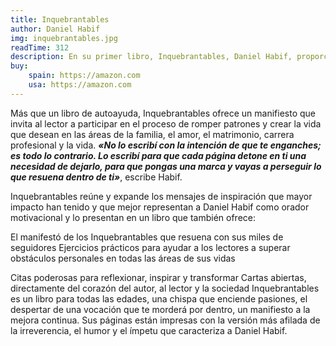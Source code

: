 ```yaml
---
title: Inquebrantables
author: Daniel Habif
img: inquebrantables.jpg
readTime: 312
description: En su primer libro, Inquebrantables, Daniel Habif, proporciona inspiración y motivación para ayudar al lector superar obstáculos y crear la vida que desea vivir.
buy:
    spain: https://amazon.com
    usa: https://amazon.com
---
```


Más que un libro de autoayuda, Inquebrantables ofrece un manifiesto que invita al lector a participar en el proceso de romper patrones y crear la vida que desean en las áreas de la familia, el amor, el matrimonio, carrera profesional y la vida. ***«No lo escribí con la intención de que te enganches; es todo lo contrario. Lo escribí para que cada página detone en ti una necesidad de dejarlo, para que pongas una marca y vayas a perseguir lo que resuena dentro de ti»***, escribe Habif.

Inquebrantables reúne y expande los mensajes de inspiración que mayor impacto han tenido y que mejor representan a Daniel Habif como orador motivacional y lo presentan en un libro que también ofrece:

El manifestó de los Inquebrantables que resuena con sus miles de seguidores
Ejercicios prácticos para ayudar a los lectores a superar obstáculos personales en todas las áreas de sus vidas

Citas poderosas para reflexionar, inspirar y transformar
Cartas abiertas, directamente del corazón del autor, al lector y la sociedad
Inquebrantables es un libro para todas las edades, una chispa que enciende pasiones, el despertar de una vocación que te morderá por dentro, un manifiesto a la mejora continua. Sus páginas están impresas con la versión más afilada de la irreverencia, el humor y el ímpetu que caracteriza a Daniel Habif.